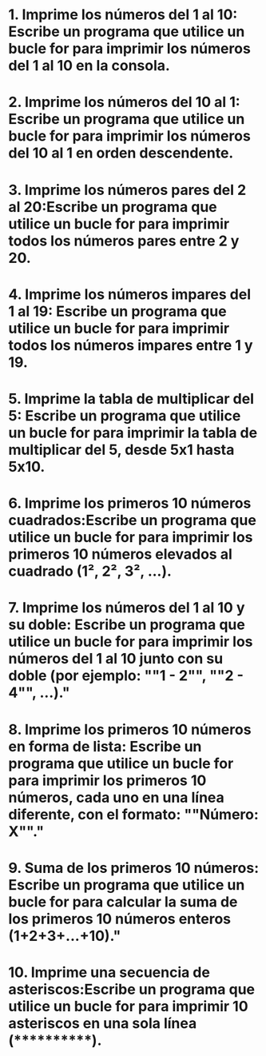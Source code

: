 # 1. Imprime los números del 1 al 10: Escribe un programa que utilice un bucle for para imprimir los números del 1 al 10 en la consola.

# 2. Imprime los números del 10 al 1: Escribe un programa que utilice un bucle for para imprimir los números del 10 al 1 en orden descendente.

# 3. Imprime los números pares del 2 al 20:Escribe un programa que utilice un bucle for para imprimir todos los números pares entre 2 y 20.

# 4. Imprime los números impares del 1 al 19: Escribe un programa que utilice un bucle for para imprimir todos los números impares entre 1 y 19.

# 5. Imprime la tabla de multiplicar del 5: Escribe un programa que utilice un bucle for para imprimir la tabla de multiplicar del 5, desde 5x1 hasta 5x10.

# 6. Imprime los primeros 10 números cuadrados:Escribe un programa que utilice un bucle for para imprimir los primeros 10 números elevados al cuadrado (1², 2², 3², ...).

# 7. Imprime los números del 1 al 10 y su doble: Escribe un programa que utilice un bucle for para imprimir los números del 1 al 10 junto con su doble (por ejemplo: ""1 - 2"", ""2 - 4"", ...)."

# 8. Imprime los primeros 10 números en forma de lista: Escribe un programa que utilice un bucle for para imprimir los primeros 10 números, cada uno en una línea diferente, con el formato: ""Número: X""."

# 9. Suma de los primeros 10 números: Escribe un programa que utilice un bucle for para calcular la suma de los primeros 10 números enteros (1+2+3+...+10)."

# 10. Imprime una secuencia de asteriscos:Escribe un programa que utilice un bucle for para imprimir 10 asteriscos en una sola línea (**********).

